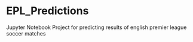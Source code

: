 # EPL_Predictions
Jupyter Notebook Project for predicting results of english premier league soccer matches
